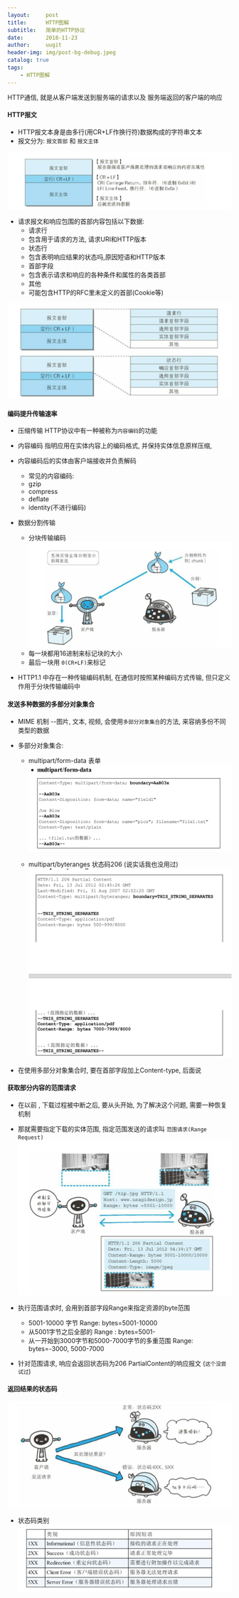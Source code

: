 ```yaml
---
layout:     post
title:      HTTP图解
subtitle:   简单的HTTP协议
date:       2018-11-23
author:     uugit
header-img: img/post-bg-debug.jpeg
catalog: true
tags:
    - HTTP图解
---
```


HTTP通信, 就是从客户端发送到服务端的请求以及 服务端返回的客户端的响应

#### HTTP报文
* HTTP报文本身是由多行(用CR+LF作换行符)数据构成的字符串文本
* 报文分为: `报文首部` 和 `报文主体`

![Image](/img/tcp_ip_6.png)

* 请求报文和响应包围的首部内容包括以下数据:
  * 请求行
  * 包含用于请求的方法, 请求URI和HTTP版本
  * 状态行
  * 包含表明响应结果的状态吗,原因短语和HTTP版本
  * 首部字段
  * 包含表示请求和响应的各种条件和属性的各类首部
  * 其他
  * 可能包含HTTP的RFC里未定义的首部(Cookie等)

![Image](/img/tcp_ip_7.png)

#### 编码提升传输速率
* 压缩传输 HTTP协议中有一种被称为`内容编码`的功能
* 内容编码 指明应用在实体内容上的编码格式, 并保持实体信息原样压缩,
* 内容编码后的实体由客户端接收并负责解码
  * 常见的内容编码:
  * gzip
  * compress
  * deflate
  * identity(不进行编码)

* 数据分割传输
  * 分块传输编码
![Image](/img/tcp_ip_8.png)
  * 每一块都用16进制来标记块的大小
  * 最后一块用 `0(CR+LF)`来标记

* HTTP1.1 中存在一种传输编码机制, 在通信时按照某种编码方式传输, 但只定义作用于分块传输编码中

#### 发送多种数据的多部分对象集合
* MIME 机制 --图片, 文本, 视频, 会使用`多部分对象集合`的方法, 来容纳多份不同类型的数据
* 多部分对象集合:
   * multipart/form-data  表单
![Image](/img/tcp_ip_9.png)

   * multipart/byteranges 状态码206 (说实话我也没用过)
![Image](/img/tcp_ip_10.png)


* 在使用多部分对象集合时, 要在首部字段加上Content-type, 后面说


#### 获取部分内容的范围请求
* 在以前 , 下载过程被中断之后, 要从头开始, 为了解决这个问题, 需要一种恢复机制
* 那就需要指定下载的实体范围, 指定范围发送的请求叫 `范围请求(Range Request)`
![Image](/img/tcp_ip_11.png)

* 执行范围请求时, 会用到首部字段Range来指定资源的byte范围
  * 5001-10000 字节 Range: bytes=5001-10000
  * 从5001字节之后全部的  Range : bytes=5001-
  * 从一开始到3000字节和5000-7000字节的多重范围 Range: bytes=-3000, 5000-7000

* 针对范围请求, 响应会返回状态码为206 PartialContent的响应报文  (`这个没尝试过`)

#### 返回结果的状态码

![Image](/img/tcp_ip_12.png)

* 状态码类别
![Image](/img/tcp_ip_13.png)